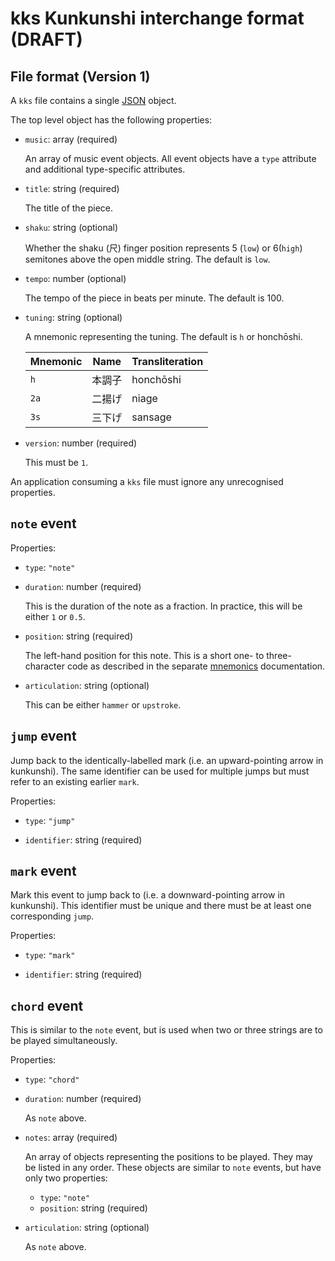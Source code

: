 # kks Kunkunshi interchange format (DRAFT)

## File format (Version 1)

A `kks` file contains a single [JSON](https://www.json.org/) object.

The top level object has the following properties:

- `music`: array (required)

  An array of music event objects. All event objects have a `type` attribute
  and additional type-specific attributes.

- `title`: string (required)

  The title of the piece.

- `shaku`: string (optional)

  Whether the shaku (尺) finger position represents 5 (`low`) or 6(`high`)
  semitones above the open middle string. The default is `low`.

- `tempo`: number (optional)

  The tempo of the piece in beats per minute. The default is 100.

- `tuning`: string (optional)

  A mnemonic representing the tuning. The default is `h` or honchōshi.

  | Mnemonic | Name   | Transliteration |
  |----------|--------|-----------------|
  | `h`      | 本調子 | honchōshi       |
  | `2a`     | 二揚げ | niage           |
  | `3s`     | 三下げ | sansage         |

- `version`: number (required)

  This must be `1`.

An application consuming a `kks` file must ignore any unrecognised properties.

## `note` event

Properties:

- `type`: `"note"`

- `duration`: number (required)

  This is the duration of the note as a fraction. In practice, this will be
  either `1` or `0.5`.

- `position`: string (required)

  The left-hand position for this note.
  This is a short one- to three-character code as described in the
  separate [mnemonics](mnemonics.md) documentation.

- `articulation`: string (optional)

  This can be either `hammer` or `upstroke`.

## `jump` event

Jump back to the identically-labelled mark (i.e. an upward-pointing arrow in
kunkunshi). The same identifier can be used for multiple jumps but must
refer to an existing earlier `mark`.

Properties:

- `type`: `"jump"`

- `identifier`: string (required)

## `mark` event

Mark this event to jump back to (i.e. a downward-pointing arrow in kunkunshi).
This identifier must be unique and there must be at least one corresponding
`jump`.

Properties:

- `type`: `"mark"`

- `identifier`: string (required)

## `chord` event

This is similar to the `note` event, but is used when two or three strings are
to be played simultaneously.

Properties:

- `type`: `"chord"`

- `duration`: number (required)

  As `note` above.

- `notes`: array (required)

  An array of objects representing the positions to be played.
  They may be listed in any order.
  These objects are similar to `note` events, but have only two properties:

  - `type`: `"note"`
  - `position`: string (required)

- `articulation`: string (optional)

  As `note` above.
